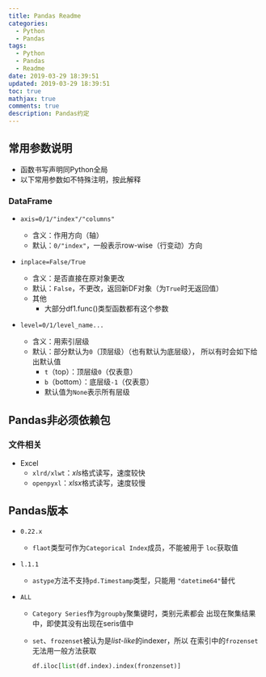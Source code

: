 ```yaml
---
title: Pandas Readme
categories:
  - Python
  - Pandas
tags:
  - Python
  - Pandas
  - Readme
date: 2019-03-29 18:39:51
updated: 2019-03-29 18:39:51
toc: true
mathjax: true
comments: true
description: Pandas约定
---
```


##	常用参数说明

-	函数书写声明同Python全局
-	以下常用参数如不特殊注明，按此解释

###	DataFrame

-	`axis=0/1/"index"/"columns"`
	-	含义：作用方向（轴）
	-	默认：`0/"index"`，一般表示row-wise（行变动）方向

-	`inplace=False/True`
	-	含义：是否直接在原对象更改
	-	默认：`False`，不更改，返回新DF对象（为`True`时无返回值）
	-	其他
		-	大部分df1.func()类型函数都有这个参数

-	`level=0/1/level_name...`
	-	含义：用索引层级
	-	默认：部分默认为`0`（顶层级）（也有默认为底层级），
		所以有时会如下给出默认值
		-	`t`（top）：顶层级`0`（仅表意）
		-	`b`（bottom）：底层级`-1`（仅表意）
		-	默认值为`None`表示所有层级

##	Pandas非必须依赖包

###	文件相关

-	Excel
	-	`xlrd/xlwt`：*xls*格式读写，速度较快
	-	`openpyxl`：*xlsx*格式读写，速度较慢

##	Pandas版本

-	`0.22.x`
	-	`flaot`类型可作为`Categorical Index`成员，不能被用于
		`loc`获取值

-	`l.1.1`
	-	`astype`方法不支持`pd.Timestamp`类型，只能用
		`"datetime64"`替代

-	`ALL`
	-	`Category Series`作为`groupby`聚集键时，类别元素都会
		出现在聚集结果中，即使其没有出现在seris值中
	-	`set`、`frozenset`被认为是*list-like*的indexer，所以
		在索引中的`frozenset`无法用一般方法获取

		```python
		df.iloc[list(df.index).index(fronzenset)]
		```


